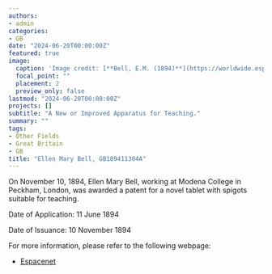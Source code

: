 ```yaml
---
authors:
- admin
categories:
- GB
date: "2024-06-20T00:00:00Z"
featured: true
image:
  caption: 'Image credit: [**Bell, E.M. (1894)**](https://worldwide.espacenet.com/patent/search/family/032124054/publication/GB189411304A?q=pn%3DGB189411304A)'
  focal_point: ""
  placement: 2
  preview_only: false
lastmod: "2024-06-20T00:00:00Z"
projects: []
subtitle: "A New or Improved Apparatus for Teaching."
summary: ""
tags:
- Other Fields
- Great Britain 
- GB 
title: "Ellen Mary Bell, GB189411304A"
---
```

On November 10, 1894, Ellen Mary Bell, working at Modena College in Peckham, London, was awarded a patent for a novel tablet with spigots suitable for teaching.

Date of Application: 11 June 1894

Date of Issuance: 10 November 1894

For more information, please refer to the following webpage: 

- [Espacenet](https://worldwide.espacenet.com/patent/search/family/032124054/publication/GB189411304A?q=pn%3DGB189411304A)
